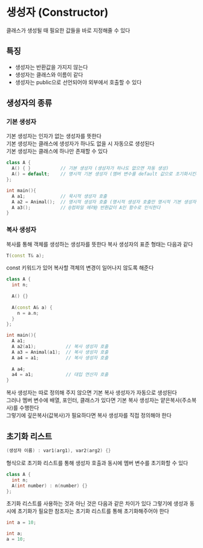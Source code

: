 # 생성자 (Constructor)
클래스가 생성될 때 필요한 값들을 바로 지정해줄 수 있다

## 특징
- 생성자는 반환값을 가지지 않는다
- 생성자는 클래스와 이름이 같다
- 생성자는 public으로 선언되어야 외부에서 호출할 수 있다

## 생성자의 종류
### 기본 생성자
기본 생성자는 인자가 없는 생성자를 뜻한다  
기본 생성자는 클래스에 생성자가 하나도 없을 시 자동으로 생성된다  
기본 생성자는 클래스에 하나만 존재할 수 있다 
``` C++
class A {
  A() { }           // 기본 생성자 (생성자가 하나도 없으면 자동 생성)
  A() = default;    // 명시적 기본 생성자 (멤버 변수를 default 값으로 초기화시킨다)
};

int main(){
  A a1;             // 묵시적 생성자 호출
  A a2 = Animal();  // 명시적 생성자 호출 (명시적 생성자 호출만 명시적 기본 생성자를 호출할 수 있다)
  A a3();           // @컴파일 에러@ 반환값이 A인 함수로 인식한다
}
```

### 복사 생성자
복사를 통해 객체를 생성하는 생성자를 뜻한다
복사 생성자의 표준 형태는 다음과 같다
``` C++
T(const T& a);
```
const 키워드가 있어 복사할 객체의 변경이 일어나지 않도록 해준다
``` C++
class A {
  int n;
  
  A() {}
  
  A(const A& a) {
    n = a.n;
  }
};

int main(){
  A a1;
  A a2(a1);           // 복사 생성자 호출
  A a3 = Animal(a1);  // 복사 생성자 호출
  A a4 = a1;          // 복사 생성자 호출
  
  A a4;
  a4 = a1;            // 대입 연산자 호출
}
```
복사 생성자는 따로 정의해 주지 않으면 기본 복사 생성자가 자동으로 생성된다  
그러나 멤버 변수에 배열, 포인터, 클래스가 있다면 기본 복사 생성자는 얕은복사(주소복사)를 수행한다  
그렇기에 깊은복사(값복사)가 필요하다면 복사 생성자를 직접 정의해야 한다

## 초기화 리스트
``` C++
(생성자 이름) : var1(arg1), var2(arg2) {}
```
형식으로 초기화 리스트를 통해 생성자 호출과 동시에 멤버 변수를 초기화할 수 있다
``` C++
class A {
  int n;
  A(int number) : n(number) {}
};
```
초기화 리스트를 사용하는 것과 아닌 것은 다음과 같은 차이가 있다
그렇기에 생성과 동시에 초기화가 필요한 참조자는 초기화 리스트를 통해 초기화해주어야 한다
``` C++
int a = 10;

int a;
a = 10;
```
